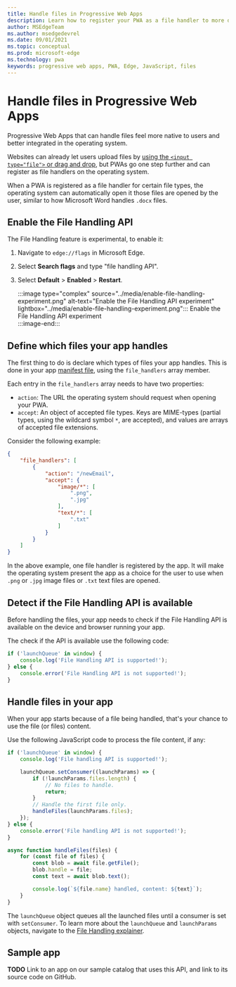 ```yaml
---
title: Handle files in Progressive Web Apps
description: Learn how to register your PWA as a file handler to more deeply integrate it in the operating system.
author: MSEdgeTeam
ms.author: msedgedevrel
ms.date: 09/01/2021
ms.topic: conceptual
ms.prod: microsoft-edge
ms.technology: pwa
keywords: progressive web apps, PWA, Edge, JavaScript, files
---
```

# Handle files in Progressive Web Apps

Progressive Web Apps that can handle files feel more native to users and better integrated in the operating system.  

Websites can already let users upload files by [using the `<input type="file">` or drag and drop][MDNFileUpload], but PWAs go one step further and can register as file handlers on the operating system.  

When a PWA is registered as a file handler for certain file types, the operating system can automatically open it those files are opened by the user, similar to how Microsoft Word handles `.docx` files.  

## Enable the File Handling API  

The File Handling feature is experimental, to enable it:  

1.  Navigate to `edge://flags` in Microsoft Edge.  
1.  Select **Search flags** and type "file handling API".  
1.  Select **Default** > **Enabled** > **Restart**.  

    :::image type="complex" source="../media/enable-file-handling-experiment.png" alt-text="Enable the File Handling API experiment" lightbox="../media/enable-file-handling-experiment.png":::
       Enable the File Handling API experiment  
    :::image-end:::  

## Define which files your app handles  

The first thing to do is declare which types of files your app handles. This is done in your app [manifest file][ManifestFileDoc], using the `file_handlers` array member.

Each entry in the `file_handlers` array needs to have two properties:  

*  `action`: The URL the operating system should request when opening your PWA.
*  `accept`: An object of accepted file types. Keys are MIME-types (partial types, using the wildcard symbol `*`, are accepted), and values are arrays of accepted file extensions.  

Consider the following example:  

```json
{
    "file_handlers": [
        {
            "action": "/newEmail",
            "accept": {
                "image/*": [
                    ".png",
                    ".jpg"
                ],
                "text/*": [
                    ".txt"
                ]
            }
        }
    ]
}
```  

In the above example, one file handler is registered by the app. It will make the operating system present the app as a choice for the user to use when `.png` or `.jpg` image files or `.txt` text files are opened.

## Detect if the File Handling API is available  

Before handling the files, your app needs to check if the File Handling API is available on the device and browser running your app.

The check if the API is available use the following code:  

```javascript
if ('launchQueue' in window) {
    console.log('File Handling API is supported!');
} else {
    console.error('File Handling API is not supported!');
}
```  

## Handle files in your app  

When your app starts because of a file being handled, that's your chance to use the file (or files) content.

Use the following JavaScript code to process the file content, if any:  

```javascript
if ('launchQueue' in window) {
    console.log('File handling API is supported!');

    launchQueue.setConsumer((launchParams) => {
        if (!launchParams.files.length) {
            // No files to handle.
            return;
        }
        // Handle the first file only.
        handleFiles(launchParams.files);
    });
} else {
    console.error('File handling API is not supported!');
}

async function handleFiles(files) {
    for (const file of files) {
        const blob = await file.getFile();
        blob.handle = file;
        const text = await blob.text();

        console.log(`${file.name} handled, content: ${text}`);
    }
}
```  

The `launchQueue` object queues all the launched files until a consumer is set with `setConsumer`. To learn more about the `launchQueue` and `launchParams` objects, navigate to the [File Handling explainer][WICGFileHandlingExplainer].  

## Sample app  

**TODO** Link to an app on our sample catalog that uses this API, and link to its source code on GitHub.

<!-- links -->  

[MDNFileUpload]: https://developer.mozilla.org/en-US/docs/Web/API/File/Using_files_from_web_applications
[ManifestFileDoc]: ./webappmanifests.md "Use the Web App Manifest to integrate your Progressive Web App into the Operating System | Microsoft Docs"  
[WICGFileHandlingExplainer]: https://github.com/WICG/file-handling/blob/main/explainer.md#launch "WICG File Handling explainer | GitHub"

